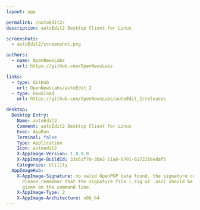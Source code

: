 ```yaml
---
layout: app

permalink: /autoEdit2/
description: autoEdit2 Desktop Client for Linux

screenshots:
  - autoEdit2/screenshot.png

authors:
  - name: OpenNewsLabs
    url: https://github.com/OpenNewsLabs

links:
  - type: GitHub
    url: OpenNewsLabs/autoEdit_2
  - type: Download
    url: https://github.com/OpenNewsLabs/autoEdit_2/releases

desktop:
  Desktop Entry:
    Name: autoEdit2
    Comment: autoEdit2 Desktop Client for Linux
    Exec: AppRun
    Terminal: false
    Type: Application
    Icon: autoedit2
    X-AppImage-Version: 1.0.9.8
    X-AppImage-BuildId: 33c61f70-3be2-11a8-0701-6172256edaf5
    Categories: Utility
  AppImageHub:
    X-AppImage-Signature: no valid OpenPGP data found. the signature could not be verified.
      Please remember that the signature file (.sig or .asc) should be the first file
      given on the command line.
    X-AppImage-Type: 2
    X-AppImage-Architecture: x86_64
---
```

